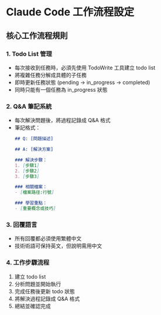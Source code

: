 # Claude Code 工作流程設定

## 核心工作流程規則

### 1. Todo List 管理
- 每次接收到任務時，必須先使用 TodoWrite 工具建立 todo list
- 將複雜任務分解成具體的子任務
- 即時更新任務狀態 (pending -> in_progress -> completed)
- 同時只能有一個任務為 in_progress 狀態

### 2. Q&A 筆記系統
- 每次解決問題後，將過程記錄成 Q&A 格式
- 筆記格式：
  ```markdown
  ## Q: [問題描述]

  ## A: [解決方案]

  ### 解決步驟：
  1. [步驟1]
  2. [步驟2]
  3. [步驟3]

  ### 相關檔案：
  - [檔案路径:行號]

  ### 學習重點：
  - [重要概念或技巧]
  ```

### 3. 回覆語言
- 所有回覆都必須使用繁體中文
- 技術術語可保持英文，但說明需用中文

### 4. 工作步驟流程
1. 建立 todo list
2. 分析問題並開始執行
3. 完成任務後更新 todo 狀態
4. 將解決過程記錄成 Q&A 格式
5. 總結並確認完成
